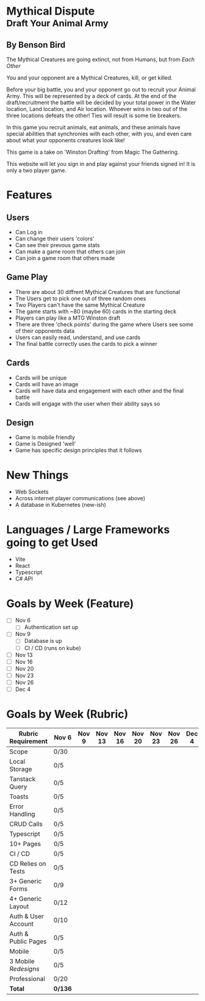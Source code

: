 # Mythical Dispute <br /> <sub>Draft Your Animal Army</sub>

## By Benson Bird

The Mythical Creatures are going extinct, not from Humans, but from _Each Other_

You and your opponent are a Mythical Creatures, kill, or get killed.

Before your big battle, you and your opponent go out to recruit your Animal Army. This will be represented by a deck of cards. At the end of the draft/recruitment the battle will be decided by your total power in the Water location, Land location, and Air location. Whoever wins in two out of the three locations defeats the other! Ties will result is some tie breakers.

In this game you recruit animals, eat animals, and these animals have special abilities that synchronies with each other, with you, and even care about what your opponents creatures look like!

This game is a take on 'Winston Drafting' from Magic The Gathering.

This website will let you sign in and play against your friends signed in!
It is only a two player game.

# Features

## Users

- Can Log in
- Can change their users 'colors'
- Can see their prevous game stats
- Can make a game room that others can join
- Can join a game room that others made

## Game Play

- There are about 30 diffrent Mythical Creatures that are functional
- The Users get to pick one out of three random ones
- Two Players can't have the same Mythical Creature
- The game starts with ~80 (maybe 60) cards in the starting deck
- Players can play like a MTG Winston draft
- There are three 'check points' during the game where Users see some of their opponents data
- Users can easily read, understand, and use cards
- The final battle correctly uses the cards to pick a winner

## Cards

- Cards will be unique
- Cards will have an image
- Cards will have data and engagement with each other and the final battle
- Cards will engage with the user when their ability says so

## Design

- Game is mobile friendly
- Game is Designed 'well'
- Game has specific design principles that it follows

# New Things

- Web Sockets
- Across internet player communications (see above)
- A database in Kubernetes (new-ish)

# Languages / Large Frameworks going to get Used

- Vite
- React
- Typescript
- C# API

# Goals by Week (Feature)

- [ ] Nov 6
  - [ ] Authentication set up
- [ ] Nov 9
  - [ ] Database is up
  - [ ] CI / CD (runs on kube)
- [ ] Nov 13
- [ ] Nov 16
- [ ] Nov 20
- [ ] Nov 23
- [ ] Nov 26
- [ ] Dec 4

# Goals by Week (Rubric)

| Rubric Requirement   | Nov 6 | Nov 9 | Nov 13 | Nov 16 | Nov 20 | Nov 23 | Nov 26 | Dec 4 |
| -------------------- | ----- | ----- | ------ | ------ | ------ | ------ | ------ | ----- |
| Scope                | 0/30  |       |        |        |        |        |        |       |
| Local Storage        | 0/5   |       |        |        |        |        |        |       |
| Tanstack Query       | 0/5   |       |        |        |        |        |        |       |
| Toasts               | 0/5   |       |        |        |        |        |        |       |
| Error Handling       | 0/5   |       |        |        |        |        |        |       |
| CRUD Calls           | 0/5   |       |        |        |        |        |        |       |
| Typescript           | 0/5   |       |        |        |        |        |        |       |
| 10+ Pages            | 0/5   |       |        |        |        |        |        |       |
| CI / CD              | 0/5   |       |        |        |        |        |        |       |
| CD Relies on Tests   | 0/5   |       |        |        |        |        |        |       |
| 3+ Generic Forms     | 0/9   |       |        |        |        |        |        |       |
| 4+ Generic Layout    | 0/12  |       |        |        |        |        |        |       |
| Auth & User Account  | 0/10  |       |        |        |        |        |        |       |
| Auth & Public Pages  | 0/5   |       |        |        |        |        |        |       |
| Mobile               | 0/5   |       |        |        |        |        |        |       |
| 3 Mobile _Redesigns_ | 0/5   |       |        |        |        |        |        |       |
| Professional         | 0/20  |       |        |        |        |        |        |       |
| **Total**        | **0/136** |       |        |        |        |        |        |       |